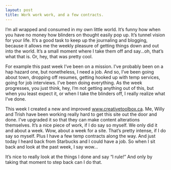 ```yaml
---
layout: post
title: Work work work, and a few contracts.
---
```

I’m all wrapped and consumed in my own little world. It’s funny how when you have no money how blinders on thought easily pop up. It’s tunnel vision for your life. It’s a good task to keep up the journaling and blogging, because it allows me the weekly pleasure of getting things down and out into the world. It’s a small moment where I take them off and say…oh, that’s what that is. Or, hey, that was pretty cool.

For example this past week I’ve been on a mission. I’ve probably been on a hap hazard one, but nonetheless, I need a job. And so, I’ve been going about town, dropping off resumes, getting hooked up with temp services, going for job interviews. I’ve been doing everything. As the week progresses, you just think, hey, I’m not getting anything out of this, but when you least expect it, or when I take the blinders off, I really realize what I’ve done.

This week I created a new and improved www.creativetoolbox.ca. Me, Willy and Trish have been working really hard to get this site out the door and done. I’ve upgraded it so that they can make content alterations themselves. It’s a nice piece of work, if I do say so myself. We only did it and about a week. Wow, about a week for a site. That’s pretty intense, if I do say so myself. Plus I have a few temp contracts along the way. And just today I heard back from Starbucks and I could have a job. So when I sit back and look at the past week, I say wow…

It’s nice to really look at the things I done and say “I rule!” And only by taking that moment to step back can I do that.
